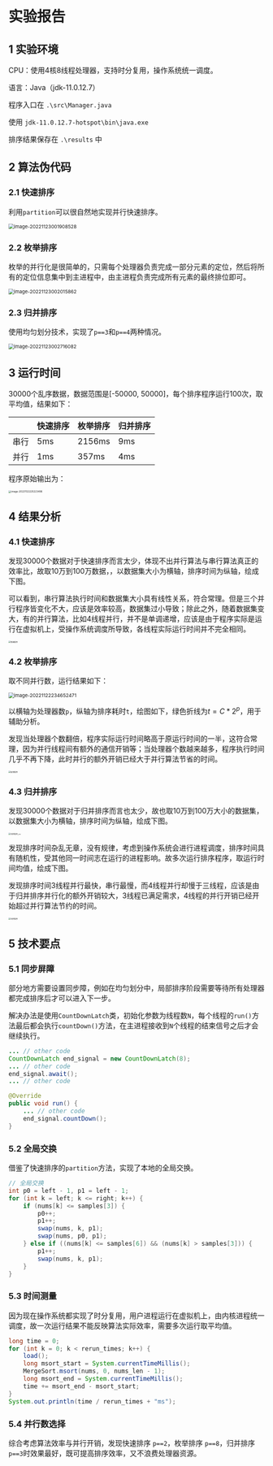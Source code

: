 # 实验报告


## 1 实验环境

CPU：使用4核8线程处理器，支持时分复用，操作系统统一调度。

语言：Java（jdk-11.0.12.7）

程序入口在 `.\src\Manager.java`

使用 `jdk-11.0.12.7-hotspot\bin\java.exe`

排序结果保存在 `.\results` 中



## 2 算法伪代码

### 2.1 快速排序

利用`partition`可以很自然地实现并行快速排序。

<img src=".\image\qsort_al.png" alt="image-20221123001908528" style="zoom: 67%;" />

### 2.2 枚举排序

枚举的并行化是很简单的，只需每个处理器负责完成一部分元素的定位，然后将所有的定位信息集中到主进程中，由主进程负责完成所有元素的最终排位即可。

<img src=".\image\esort_al.png" alt="image-20221123002015862" style="zoom:67%;" />

### 2.3 归并排序

使用均匀划分技术，实现了`p==3`和`p==4`两种情况。

<img src=".\image\msort_al.png" alt="image-20221123002716082" style="zoom:67%;" />

## 3 运行时间

30000个乱序数据，数据范围是[-50000, 50000]，每个排序程序运行100次，取平均值，结果如下：

|      | 快速排序 | 枚举排序 | 归并排序 |
| ---- | -------- | -------- | -------- |
| 串行 | 5ms      | 2156ms   | 9ms      |
| 并行 | 1ms      | 357ms    | 4ms      |

程序原始输出为：

<img src=".\image\res.png" alt="image-20221122225223496" style="zoom: 33%;" />



## 4 结果分析

### 4.1 快速排序

发现30000个数据对于快速排序而言太少，体现不出并行算法与串行算法真正的效率比，故取10万到100万数据，，以数据集大小为横轴，排序时间为纵轴，绘成下图。

可以看到，串行算法执行时间和数据集大小具有线性关系，符合常理。但是三个并行程序皆变化不大，应该是效率较高，数据集过小导致；除此之外，随着数据集变大，有的并行算法，比如4线程并行，并不是单调递增，应该是由于程序实际是运行在虚拟机上，受操作系统调度所导致，各线程实际运行时间并不完全相同。

<img src=".\image\快速排序.png" alt="快速排序" style="zoom: 25%;" />


### 4.2 枚举排序

取不同并行数，运行结果如下：

<img src=".\image\enum.png" alt="image-20221122234652471" style="zoom: 67%;" />

以横轴为处理器数`p`，纵轴为排序耗时`t`，绘图如下，绿色折线为$t=C*2^p$，用于辅助分析。

发现当处理器个数翻倍，程序实际运行时间略高于原运行时间的一半，这符合常理，因为并行线程间有额外的通信开销等；当处理器个数越来越多，程序执行时间几乎不再下降，此时并行的额外开销已经大于并行算法节省的时间。

<img src=".\image\枚举排序.png" alt="枚举排序" style="zoom: 25%;" />

### 4.3 归并排序

发现30000个数据对于归并排序而言也太少，故也取10万到100万大小的数据集，以数据集大小为横轴，排序时间为纵轴，绘成下图。

<img src=".\image\归并排序_no.png" alt="归并排序_no" style="zoom: 25%;" />

发现排序时间杂乱无章，没有规律，考虑到操作系统会进行进程调度，排序时间具有随机性，受其他同一时间志在运行的进程影响。故多次运行排序程序，取运行时间均值，绘成下图。

发现排序时间3线程并行最快，串行最慢，而4线程并行却慢于三线程，应该是由于归并排序并行化的额外开销较大，3线程已满足需求，4线程的并行开销已经开始超过并行算法节约的时间。

<img src=".\image\归并排序.png" alt="归并排序" style="zoom: 25%;" />



## 5 技术要点

### 5.1 同步屏障

部分地方需要设置同步障，例如在均匀划分中，局部排序阶段需要等待所有处理器都完成排序后才可以进入下一步。

解决办法是使用`CountDownLatch`类，初始化参数为线程数`N`，每个线程的`run()`方法最后都会执行`countDown()`方法，在主进程接收到`N`个线程的结束信号之后才会继续执行。

```java
... // other code
CountDownLatch end_signal = new CountDownLatch(8);
... // other code
end_signal.await();
... // other code
```

```java
@Override
public void run() {
    ... // other code
    end_signal.countDown();
}
```

### 5.2 全局交换

借鉴了快速排序的`partition`方法，实现了本地的全局交换。

```java
// 全局交换
int p0 = left - 1, p1 = left - 1;
for (int k = left; k <= right; k++) {
    if (nums[k] <= samples[3]) {
        p0++;
        p1++;
        swap(nums, k, p1);
        swap(nums, p0, p1);
    } else if ((nums[k] <= samples[6]) && (nums[k] > samples[3])) {
        p1++;
        swap(nums, k, p1);
    }
}
```

### 5.3 时间测量

因为现在操作系统都实现了时分复用，用户进程运行在虚拟机上，由内核进程统一调度，故一次运行结果不能反映算法实际效率，需要多次运行取平均值。

```java
long time = 0;
for (int k = 0; k < rerun_times; k++) {
    load();
    long msort_start = System.currentTimeMillis();
    MergeSort.msort(nums, 0, nums_len - 1);
    long msort_end = System.currentTimeMillis();
    time += msort_end - msort_start;
}
System.out.println(time / rerun_times + "ms");
```

### 5.4 并行数选择

综合考虑算法效率与并行开销，发现快速排序 `p==2`，枚举排序 `p==8`，归并排序 `p==3`时效果最好，既可提高排序效率，又不浪费处理器资源。



